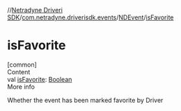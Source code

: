 //[Netradyne Driveri SDK](../../index.md)/[com.netradyne.driverisdk.events](../index.md)/[NDEvent](index.md)/[isFavorite](is-favorite.md)



# isFavorite  
[common]  
Content  
val [isFavorite](is-favorite.md): [Boolean](https://kotlinlang.org/api/latest/jvm/stdlib/kotlin/-boolean/index.html)  
More info  


Whether the event has been marked favorite by Driver

  



